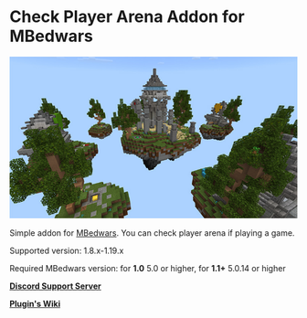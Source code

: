 # Check Player Arena Addon for MBedwars

![ ](/CheckPlayerArenaAddon.png)

Simple addon for [MBedwars](https://mbedwars.com/product/marcelys-bedwars). You can check player arena if playing a game.


Supported version: 1.8.x-1.19.x

Required MBedwars version: for **1.0** 5.0 or higher, for **1.1+** 5.0.14 or higher



**[Discord Support Server](https://discord.gg/P9WjbNyVFH)**

**[Plugin's Wiki](https://dejwideek.gitbook.io/mbedwarscheckplayerarenaaddon)**
